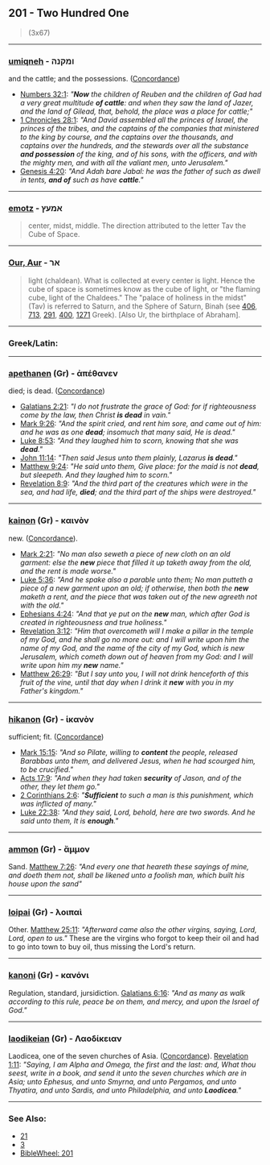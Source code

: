 ## 201 - Two Hundred One
> (3x67)

---

### [umiqneh](/keys/VMQNH) - ומקנה
and the cattle; and the possessions. ([Concordance](https://biblehub.com/hebrew/umikneh_4735.htm))

- [Numbers 32:1](https://biblehub.com/numbers/32-1.htm): *"**Now** the children of Reuben and the children of Gad had a very great multitude **of cattle**: and when they saw the land of Jazer, and the land of Gilead, that, behold, the place was a place for cattle;"*
- [1 Chronicles 28:1](https://biblehub.com/1_chronicles/28-1.htm): *"And David assembled all the princes of Israel, the princes of the tribes, and the captains of the companies that ministered to the king by course, and the captains over the thousands, and captains over the hundreds, and the stewards over all the substance **and possession** of the king, and of his sons, with the officers, and with the mighty men, and with all the valiant men, unto Jerusalem."*
- [Genesis 4:20](https://biblehub.com/genesis/4-20.htm): *"And Adah bare Jabal: he was the father of such as dwell in tents, **and of** such as have **cattle**."*

---

### [emotz](/keys/AMOTz) - אמעץ
> center, midst, middle. The direction attributed to the letter Tav the Cube of Space.

---

### [Our, Aur](/keys/AR) - אר
> light (chaldean). What is collected at every center is light. Hence the cube of space is sometimes know as the cube of light, or "the flaming cube, light of the Chaldees." The "palace of holiness in the midst" (Tav) is referred to Saturn, and the Sphere of Saturn, Binah (see [406](406), [713](713), [291](291), [400](400), [1271](1271) Greek). [Also Ur, the birthplace of Abraham].

---

### Greek/Latin:

---

### [apethanen](/greek?word=apethanen) (Gr) - ἀπέθανεν
died; is dead. ([Concordance](https://biblehub.com/greek/apethanen_599.htm))

- [Galatians 2:21](https://biblehub.com/galatians/2-21.htm): *"I do not frustrate the grace of God: for if righteousness come by the law, then Christ **is dead** in vain."*
- [Mark 9:26](https://biblehub.com/mark/9-26.htm): *"And the spirit cried, and rent him sore, and came out of him: and he was as one **dead**; insomuch that many said, He is dead."*
- [Luke 8:53](https://biblehub.com/luke/8-53.htm): *"And they laughed him to scorn, knowing that she was **dead**."*
- [John 11:14](https://biblehub.com/john/11-14.htm): *"Then said Jesus unto them plainly, Lazarus **is dead**."*
- [Matthew 9:24](https://biblehub.com/matthew/9-24.htm): *"He said unto them, Give place: for the maid is not **dead**, but sleepeth. And they laughed him to scorn."*
- [Revelation 8:9](https://biblehub.com/revelation/8-9.htm): *"And the third part of the creatures which were in the sea, and had life, **died**; and the third part of the ships were destroyed."*

---

### [kainon](/greek?word=kainon) (Gr) - καινὸν
new. ([Concordance](https://biblehub.com/greek/kainon_2537.htm)).

- [Mark 2:21](https://biblehub.com/mark/2-21.htm): *"No man also seweth a piece of new cloth on an old garment: else the **new** piece that filled it up taketh away from the old, and the rent is made worse."*
- [Luke 5:36](https://biblehub.com/luke/5-36.htm): *"And he spake also a parable unto them; No man putteth a piece of a new garment upon an old; if otherwise, then both the **new** maketh a rent, and the piece that was taken out of the new agreeth not with the old."*
- [Ephesians 4:24](https://biblehub.com/ephesians/4-24.htm): *"And that ye put on the **new** man, which after God is created in righteousness and true holiness."*
- [Revelation 3:12](https://biblehub.com/revelation/3-12.htm): *"Him that overcometh will I make a pillar in the temple of my God, and he shall go no more out: and I will write upon him the name of my God, and the name of the city of my God, which is new Jerusalem, which cometh down out of heaven from my God: and I will write upon him my **new** name."*
- [Matthew 26:29](https://biblehub.com/matthew/26-29.htm): *"But I say unto you, I will not drink henceforth of this fruit of the vine, until that day when I drink it **new** with you in my Father's kingdom."*

---

### [hikanon](/greek?word=ikanon) (Gr) - ἱκανὸν
sufficient; fit. ([Concordance](https://biblehub.com/greek/hikanon_2425.htm))

- [Mark 15:15](https://biblehub.com/mark/15-15.htm): *"And so Pilate, willing to **content** the people, released Barabbas unto them, and delivered Jesus, when he had scourged him, to be crucified."*
- [Acts 17:9](https://biblehub.com/acts/17-9.htm): *"And when they had taken **security** of Jason, and of the other, they let them go."*
- [2 Corinthians 2:6](https://biblehub.com/2_corinthians/2-6.htm): *"**Sufficient** to such a man is this punishment, which was inflicted of many."*
- [Luke 22:38](https://biblehub.com/luke/22-38.htm): *"And they said, Lord, behold, here are two swords. And he said unto them, It is **enough**."*

---

### [ammon](/greek?word=ammon) (Gr) - ἄμμον
Sand. [Matthew 7:26](http://biblehub.com/matthew/7-26.htm): *"And every one that heareth these sayings of mine, and doeth them not, shall be likened unto a foolish man, which built his house upon the sand"*

---

### [loipai](/greek?word=loipai) (Gr) - λοιπαὶ
Other. [Matthew 25:11](https://biblehub.com/matthew/25-11.htm): *"Afterward came also the other virgins, saying, Lord, Lord, open to us."* These are the virgins who forgot to keep their oil and had to go into town to buy oil, thus missing the Lord's return.

---

### [kanoni](/greek?word=kanoni) (Gr) - κανόνι
Regulation, standard, jursidiction. [Galatians 6:16](https://biblehub.com/galatians/6-16.htm): *"And as many as walk according to this rule, peace be on them, and mercy, and upon the Israel of God."*

---

### [laodikeian](/greek?word=laodikeian) (Gr) - Λαοδίκειαν
Laodicea, one of the seven churches of Asia. ([Concordance](https://biblehub.com/greek/2993.htm)). [Revelation 1:11](https://biblehub.com/revelation/1-11.htm): *"Saying, I am Alpha and Omega, the first and the last: and, What thou seest, write in a book, and send it unto the seven churches which are in Asia; unto Ephesus, and unto Smyrna, and unto Pergamos, and unto Thyatira, and unto Sardis, and unto Philadelphia, and unto **Laodicea**."*

---

### See Also:

- [21](21)
- [3](3)
- [BibleWheel: 201](https://www.biblewheel.com/GR/GR_Database.php?Gem_Number=201)

